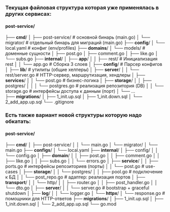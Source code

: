 ### Текущая файловая структура которая уже применялась в других сервисах:

#### post-service/
├── **cmd**/
│   ├── post-service/        # основной бинарь (main.go)
│   └── migrator/            # отдельный бинарь для миграций (main.go)
├── **config**/
│   └── local.yaml           # конфиг (env/profiles)
├── **domains**/
│   └── models/              # доменные сущности
│       ├── post.go
│       ├── comment.go
│       ├── like.go
│       └── subs.go
├── **internal**/
│   ├── **app**/
│   │   ├── rest/            # Инициализация rest
│   │   └── app.go           # Сборка 3 слоев 
│   ├── **config**/              # Парсер конфигов
│   ├── **lib**/                 # утилиты (общие хелперы)
│   ├── **server**/
│   │   └── rest/server.go   # HTTP-сервер, маршрутизация, хендлеры
│   ├── **services**/
│   │   └── post.go          # бизнес-логика
│   ├── **storage**/
│   │   ├── postgres/
│   │   │   └── postgres.go  # реализация репозитория (DB)
│   │   └── storage.go       # интерфейсы доступа к данным (порт)
│   └── ...                
├── **migrations**/
│   ├── 1_init.up.sql
│   ├── 1_init.down.sql
│   └── 2_add_app.up.sql
└── .gitignore

### **Есть также вариант новой структуры которую надо обкатать:**

#### post-service/
├── **cmd**/
│   ├── post-service/
│   │   └── main.go
│   └── migrator/
│       └── main.go
├── **configs**/
│   └── local.yaml
├── **internal**/
│   ├── config/
│   │   └── config.go
│   ├── **domain**/
│   │   ├── post.go
│   │   ├── comment.go
│   │   ├── like.go
│   │   ├── subs.go
│   │   └── errors.go
│   ├── **service**/
│   │   ├── ports.go          # интерфейсы репозиториев (порты)
│   │   └── post.go           # use-cases
│   ├── **storage**/
│   │   └── postgres/
│   │       ├── pool.go       # подключение к БД
│   │       └── post_repo.go  # адаптер: реализация портов
│   ├── **transport**/
│   │   └── http/
│   │       ├── router.go
│   │       ├── post_handler.go
│   │       └── dto.go
│   ├── **server**/
│   │   └── server.go         # bootstrap + graceful shutdown
│   ├── **log**/
│   │   └── logger.go
│   └── **httpx**/
│       └── response.go       # помощники для HTTP-ответов
├── **migrations**/
│   ├── 1_init.up.sql
│   ├── 1_init.down.sql
│   └── 2_add_app.up.sql
└── go.mod
